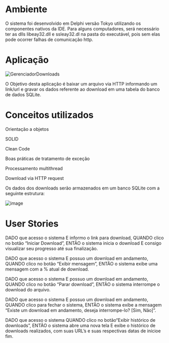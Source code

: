 # Ambiente
O sistema foi desenvolvido em Delphi versão Tokyo utilizando os componentes nativos da IDE.
Para alguns computadores, será necessário ter as dlls libeay32.dll e ssleay32.dl na pasta do executável, pois sem elas pode ocorrer falhas de comunicação http.

# Aplicação
![GerenciadorDownloads](https://user-images.githubusercontent.com/65925299/167486998-86af00f8-8be8-4403-b0c5-b84f0543cf6b.PNG)

O Objetivo desta aplicação é baixar um arquivo via HTTP informando um link/url e gravar os dados referente ao download em uma tabela do banco de dados SQLite.

# Conceitos utilizados
Orientação a objetos

SOLID

Clean Code

Boas práticas de tratamento de exceção

Processamento multithread

Download via HTTP request 

Os dados dos downloads serão armazenados em um banco SQLite com a seguinte estrutura:

![image](https://user-images.githubusercontent.com/65925299/167486067-ceb84095-81df-4ed2-af05-da3332fe8eba.png)


# User Stories
DADO que acesso o sistema
E informo o link para download,
QUANDO clico no botão “Iniciar Download”,
ENTÃO o sistema inicia o download
E consigo visualizar seu progresso até sua finalização.

DADO que acesso o sistema
E possuo um download em andamento,
QUANDO clico no botão “Exibir mensagem”,
ENTÃO o sistema exibe uma mensagem com a % atual de download.

DADO que acesso o sistema
E possuo um download em andamento,
QUANDO clico no botão “Parar download”,
ENTÃO o sistema interrompe o download do arquivo.

DADO que acesso o sistema
E possuo um download em andamento,
QUANDO clico para fechar o sistema,
ENTÃO o sistema exibe a mensagem “Existe um download em andamento, deseja interrompe-lo? [Sim, Não]”.

DADO que acesso o sistema
QUANDO clico no botão“Exibir histórico de downloads”,
ENTÃO o sistema abre uma nova tela
E exibe o histórico de downloads realizados, com suas URL’s e suas respectivas datas de inícioe fim.
